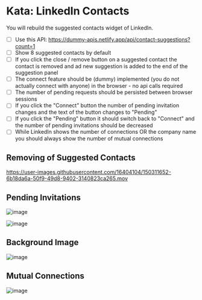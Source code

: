 # Kata: LinkedIn Contacts

You will rebuild the suggested contacts widget of LinkedIn.

- [ ] Use this API: https://dummy-apis.netlify.app/api/contact-suggestions?count=1
- [ ] Show 8 suggested contacts by default
- [ ] If you click the close / remove button on a suggested contact the contact is removed and ad new suggestion is added to the end of the suggestion panel
- [ ] The connect feature should be (dummy) implemented (you do not actually connect with anyone) in the browser - no api calls required
- [ ] The number of pending requests should be persisted between browser sessions
- [ ] If you click the "Connect" button the number of pending invitation changes and the text of the button changes to "Pending"
- [ ] If you click the "Pending" button it should switch back to "Connect" and the number of pending invitations should be decreased
- [ ] While LinkedIn shows the number of connections OR the company name you should always show the number of mutual connections

## Removing of Suggested Contacts

https://user-images.githubusercontent.com/16404104/150311652-6b18da6a-50f9-49d8-9402-3140823ca265.mov

## Pending Invitations

![image](https://user-images.githubusercontent.com/16404104/150310974-11fb06b4-faca-41ac-9360-3a58bc8b6c5b.png)

![image](https://user-images.githubusercontent.com/16404104/150311224-3a4d2de5-1a43-49cc-b4fa-d7ae351ac431.png)

## Background Image

![image](https://user-images.githubusercontent.com/16404104/150310335-13b5fd42-5e16-4c82-abe5-231f3eadff9e.png)

## Mutual Connections

![image](https://user-images.githubusercontent.com/16404104/150310479-d91d1316-75c8-43ba-8b4f-f5017d6af04b.png)

